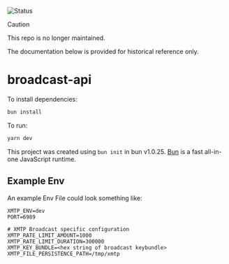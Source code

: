 ![Status](https://img.shields.io/badge/Deprecated-brown)

> [!CAUTION]
> This repo is no longer maintained.

The documentation below is provided for historical reference only.

# broadcast-api

To install dependencies:

```bash
bun install
```

To run:

```bash
yarn dev
```

This project was created using `bun init` in bun v1.0.25. [Bun](https://bun.sh) is a fast all-in-one JavaScript runtime.
## Example Env
An example Env File could look something like:
```
XMTP_ENV=dev
PORT=6989

# XMTP Broadcast specific configuration
XMTP_RATE_LIMIT_AMOUNT=1000
XMTP_RATE_LIMIT_DURATION=300000
XMTP_KEY_BUNDLE=<hex string of broadcast keybundle>
XMTP_FILE_PERSISTENCE_PATH=/tmp/xmtp
```
